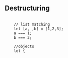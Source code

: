 ##  Destructuring
```

    // list matching
    let [a, ,b] = [1,2,3];
    a === 1;
    b === 3;
    
    //objects
    let {

```
